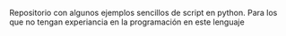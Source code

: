 Repositorio con algunos ejemplos sencillos de script en python. Para los que no tengan experiancia en la programación en este lenguaje
